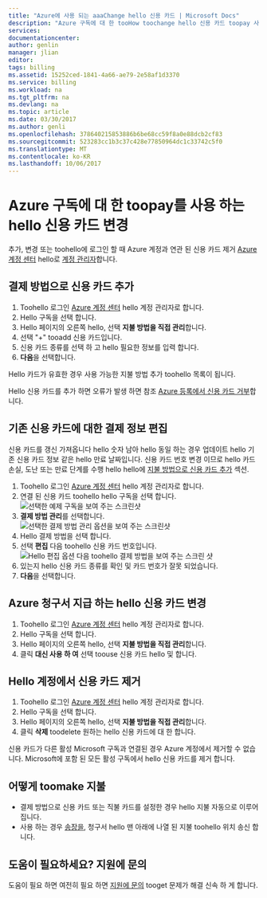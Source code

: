 ```yaml
---
title: "Azure에 사용 되는 aaaChange hello 신용 카드 | Microsoft Docs"
description: "Azure 구독에 대 한 tooHow toochange hello 신용 카드 toopay 사용 하는 방법을 설명합니다"
services: 
documentationcenter: 
author: genlin
manager: jlian
editor: 
tags: billing
ms.assetid: 15252ced-1841-4a66-ae79-2e58af1d3370
ms.service: billing
ms.workload: na
ms.tgt_pltfrm: na
ms.devlang: na
ms.topic: article
ms.date: 03/30/2017
ms.author: genli
ms.openlocfilehash: 378640215853886b6be68cc59f8a0e88dcb2cf83
ms.sourcegitcommit: 523283cc1b3c37c428e77850964dc1c33742c5f0
ms.translationtype: MT
ms.contentlocale: ko-KR
ms.lasthandoff: 10/06/2017
---
```

# <a name="change-hello-credit-card-used-toopay-for-an-azure-subscription"></a>Azure 구독에 대 한 toopay를 사용 하는 hello 신용 카드 변경
추가, 변경 또는 toohello에 로그인 할 때 Azure 계정과 연관 된 신용 카드 제거 [Azure 계정 센터](https://account.windowsazure.com/Subscriptions) hello로 [계정 관리자](billing-subscription-transfer.md#whoisaa)합니다. 
 
<a id="addcard"></a>
## <a name="add-a-credit-card-as-a-payment-method"></a>결제 방법으로 신용 카드 추가

1. Toohello 로그인 [Azure 계정 센터](https://account.windowsazure.com/Subscriptions) hello 계정 관리자로 합니다.
2. Hello 구독을 선택 합니다.
3. Hello 페이지의 오른쪽 hello, 선택 **지불 방법을 직접 관리**합니다.
4. 선택 "+" tooadd 신용 카드입니다.
5. 신용 카드 종류를 선택 하 고 hello 필요한 정보를 입력 합니다.
6. **다음**을 선택합니다. 

Hello 카드가 유효한 경우 사용 가능한 지불 방법 추가 toohello 목록이 됩니다.

Hello 신용 카드를 추가 하면 오류가 발생 하면 참조 [Azure 등록에서 신용 카드 거부](billing-credit-card-fails-during-azure-sign-up.md)합니다.

## <a name="edit-payment-information-for-an-existing-credit-card"></a>기존 신용 카드에 대한 결제 정보 편집
  신용 카드를 갱신 가져옵니다 hello 숫자 남아 hello 동일 하는 경우 업데이트 hello 기존 신용 카드 정보 같은 hello 만료 날짜입니다. 신용 카드 번호 변경 이므로 hello 카드 손실, 도난 또는 만료 단계를 수행 hello hello에 [지불 방법으로 신용 카드 추가](#addcard) 섹션. 

1. Toohello 로그인 [Azure 계정 센터](https://account.windowsazure.com/Subscriptions) hello 계정 관리자로 합니다.
2. 연결 된 신용 카드 toohello hello 구독을 선택 합니다.</br> ![선택한 예제 구독을 보여 주는 스크린샷](./media/billing-how-to-change-credit-card/selectsub.png)
3. **결제 방법 관리**를 선택합니다.</br> ![선택한 결제 방법 관리 옵션을 보여 주는 스크린샷](./media/billing-how-to-change-credit-card/changesub_new.png)
4. Hello 결제 방법을 선택 합니다.
5. 선택 **편집** 다음 toohello 신용 카드 번호입니다.</br> ![Hello 편집 옵션 다음 toohello 결제 방법을 보여 주는 스크린 샷](./media/billing-how-to-change-credit-card/editcard_new.png)
6. 있는지 hello 신용 카드 종류를 확인 및 카드 번호가 잘못 되었습니다.
7. **다음**을 선택합니다.

## <a name="change-hello-credit-card-that-pays-your-azure-bill"></a>Azure 청구서 지급 하는 hello 신용 카드 변경

1. Toohello 로그인 [Azure 계정 센터](https://account.windowsazure.com/Subscriptions) hello 계정 관리자로 합니다.
2. Hello 구독을 선택 합니다.
3. Hello 페이지의 오른쪽 hello, 선택 **지불 방법을 직접 관리**합니다.
4. 클릭 **대신 사용 하 여** 선택 toouse 신용 카드 hello 및 합니다.

## <a name="remove-a-credit-card-from-hello-account"></a>Hello 계정에서 신용 카드 제거
1. Toohello 로그인 [Azure 계정 센터](https://account.windowsazure.com/Subscriptions) hello 계정 관리자로 합니다.
2. Hello 구독을 선택 합니다.
3. Hello 페이지의 오른쪽 hello, 선택 **지불 방법을 직접 관리**합니다.
4. 클릭 **삭제** toodelete 원하는 hello 신용 카드에 대 한 합니다.

신용 카드가 다른 활성 Microsoft 구독과 연결된 경우 Azure 계정에서 제거할 수 없습니다. Microsoft에 포함 된 모든 활성 구독에서 hello 신용 카드를 제거 합니다.

##  <a name="how-toomake-payments"></a>어떻게 toomake 지불

* 결제 방법으로 신용 카드 또는 직불 카드를 설정한 경우 hello 지불 자동으로 이루어집니다.
* 사용 하는 경우 [송장을](https://azure.microsoft.com/pricing/invoicing/), 청구서 hello 맨 아래에 나열 된 지불 toohello 위치 송신 합니다.

## <a name="need-help-contact-support"></a>도움이 필요하세요? 지원에 문의

도움이 필요 하면 여전히 필요 하면 [지원에 문의](https://portal.azure.com/?#blade/Microsoft_Azure_Support/HelpAndSupportBlade) tooget 문제가 해결 신속 하 게 합니다.
